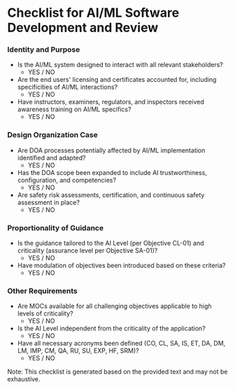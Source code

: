 **Checklist for AI/ML Software Development and Review**
======================================================

### Identity and Purpose

* Is the AI/ML system designed to interact with all relevant stakeholders?
	+ YES / NO
* Are the end users' licensing and certificates accounted for, including specificities of AI/ML interactions?
	+ YES / NO
* Have instructors, examiners, regulators, and inspectors received awareness training on AI/ML specifics?
	+ YES / NO

### Design Organization Case

* Are DOA processes potentially affected by AI/ML implementation identified and adapted?
	+ YES / NO
* Has the DOA scope been expanded to include AI trustworthiness, configuration, and competencies?
	+ YES / NO
* Are safety risk assessments, certification, and continuous safety assessment in place?
	+ YES / NO

### Proportionality of Guidance

* Is the guidance tailored to the AI Level (per Objective CL-01) and criticality (assurance level per Objective SA-01)?
	+ YES / NO
* Have modulation of objectives been introduced based on these criteria?
	+ YES / NO

### Other Requirements

* Are MOCs available for all challenging objectives applicable to high levels of criticality?
	+ YES / NO
* Is the AI Level independent from the criticality of the application?
	+ YES / NO
* Have all necessary acronyms been defined (CO, CL, SA, IS, ET, DA, DM, LM, IMP, CM, QA, RU, SU, EXP, HF, SRM)?
	+ YES / NO

Note: This checklist is generated based on the provided text and may not be exhaustive.